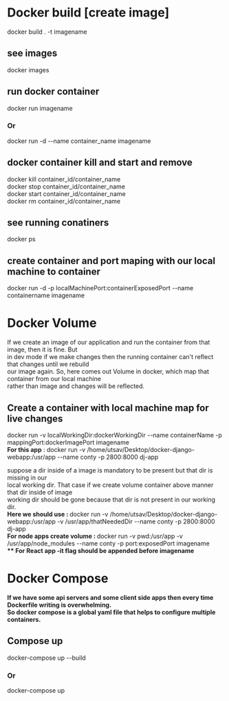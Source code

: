 # Docker build [create image]
docker build . -t imagename

## see images
docker images

## run docker container
docker run imagename
### Or
docker run -d --name container_name imagename

## docker container kill and start and remove
docker kill container_id/container_name <br/>
docker stop container_id/container_name <br/>
docker start container_id/container_name <br/>
docker rm container_id/container_name

## see running conatiners
docker ps

## create container and port maping with our local machine to container
 docker run -d -p localMachinePort:containerExposedPort --name containername  imagename

# Docker Volume 

If we create an image of our application and run the container from that image, then it is fine. But <br/>
in dev mode if we make changes then the running container can't reflect that changes until we rebuild <br/>
our image again. So, here comes out Volume in docker, which map that container from our local machine <br/>
rather than image and changes will be reflected.

## Create a container with local machine map for live changes 
docker run -v localWorkingDir:dockerWorkingDir --name containerName -p mappingPort:dockerImagePort imagename <br/>
<b>For this app</b> : docker run -v /home/utsav/Desktop/docker-django-webapp:/usr/app --name conty  -p 2800:8000 dj-app <br/>

suppose a dir inside of a image is mandatory to be present but that dir is missing in our <br/>
local working dir. That case if we create volume container above manner that dir inside of image <br/>
working dir should be gone because that dir is not present in our working dir. <br/>
<b>Here we should use : </b> docker run -v /home/utsav/Desktop/docker-django-webapp:/usr/app -v /usr/app/thatNeededDir --name conty  -p 2800:8000 dj-app <br/>
<b>For node apps create volume : </b> docker run -v pwd:/usr/app -v /usr/app/node_modules --name conty  -p port:exposedPort imagename <br/>
<b>** For React app -it flag should be appended before imagename</b><br/>

# Docker Compose
<b>
If we have some api servers and some client side apps then every time Dockerfile writing is overwhelming.<br/>
So docker compose is a global yaml file that helps to configure multiple containers. </b>

## Compose up 
docker-compose up --build
### Or
docker-compose up